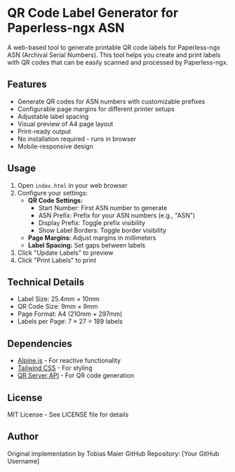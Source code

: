 # QR Code Label Generator for Paperless-ngx ASN

A web-based tool to generate printable QR code labels for Paperless-ngx ASN (Archival Serial Numbers). This tool helps you create and print labels with QR codes that can be easily scanned and processed by Paperless-ngx.

## Features

- Generate QR codes for ASN numbers with customizable prefixes
- Configurable page margins for different printer setups
- Adjustable label spacing
- Visual preview of A4 page layout
- Print-ready output
- No installation required - runs in browser
- Mobile-responsive design

## Usage

1. Open `index.html` in your web browser
2. Configure your settings:
   - **QR Code Settings:**
     - Start Number: First ASN number to generate
     - ASN Prefix: Prefix for your ASN numbers (e.g., "ASN")
     - Display Prefix: Toggle prefix visibility
     - Show Label Borders: Toggle border visibility
   - **Page Margins:** Adjust margins in millimeters
   - **Label Spacing:** Set gaps between labels
3. Click "Update Labels" to preview
4. Click "Print Labels" to print

## Technical Details

- Label Size: 25.4mm × 10mm
- QR Code Size: 9mm × 9mm
- Page Format: A4 (210mm × 297mm)
- Labels per Page: 7 × 27 = 189 labels

## Dependencies

- [Alpine.js](https://alpinejs.dev/) - For reactive functionality
- [Tailwind CSS](https://tailwindcss.com/) - For styling
- [QR Server API](https://goqr.me/api/) - For QR code generation

## License

MIT License - See LICENSE file for details

## Author

Original implementation by Tobias Maier
GitHub Repository: [Your GitHub Username]
